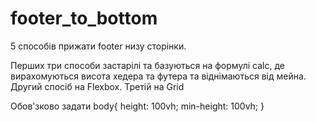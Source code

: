 # footer_to_bottom

5 способів прижати footer низу сторінки.

Перших три способи застарілі та базуються на формулі calc, де вирахомуються висота хедера та футера та віднімаються від мейна.
Другий спосіб на Flexbox.
Третій на Grid

Обов'зково задати
body{
  height: 100vh;
  min-height: 100vh;
}
